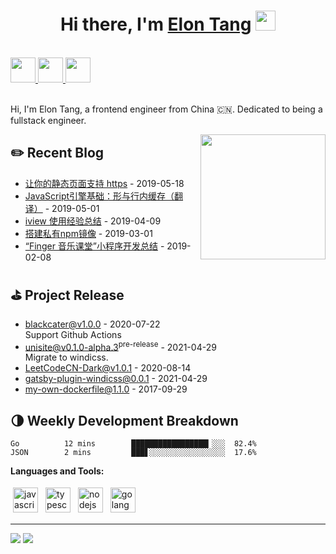 <h1 align="center">Hi there, I'm <a href="https://www.blackcater.win/" target="_blank">Elon Tang</a> <img
src="https://github.com/blackcater/blackcater/raw/main/images/Hi.gif" height="32" /></h1>

<br />

<a href="https://www.blackcater.com" alt="blackcater's blog" target="_blank">
  <img src="https://github.com/blackcater/blackcater/raw/main/images/social-blog.svg" height="40" />
</a>
<a href="mailto:i@blackcater.dev">
  <img src="https://github.com/blackcater/blackcater/raw/main/images/social-gmail.svg" height="40" />
</a>
<a href="https://leetcode-cn.com/u/blackcater/">
  <img src="https://github.com/blackcater/blackcater/raw/main/images/social-leetcode.svg" height="40" />
</a>

<br />
<br />

Hi, I'm Elon Tang, a frontend engineer from China 🇨🇳. Dedicated to being a fullstack engineer.

<a href="#"><img align="right" src="https://github.com/blackcater/blackcater/raw/main/images/banner.gif" width="200 " height="200" /></a>

## ✏️ Recent Blog

- <a href='http://www.blackcater.win/2019/05-18/let-your-static-page-support-https' target='_blank'>让你的静态页面支持 https</a> - 2019-05-18
- <a href='http://www.blackcater.win/2019/01-01/javascript-engine-shapes-ics' target='_blank'>JavaScript引擎基础：形与行内缓存（翻译）</a> - 2019-05-01
- <a href='http://www.blackcater.win/2019/04-09/iview-usage-experience' target='_blank'>iview 使用经验总结</a> - 2019-04-09
- <a href='http://www.blackcater.win/2019/03-01/deploy-your-own-npm-registry' target='_blank'>搭建私有npm镜像</a> - 2019-03-01
- <a href='http://www.blackcater.win/2019/02-08/mini-program-usage-experience-for-finger' target='_blank'>“Finger 音乐课堂”小程序开发总结</a> - 2019-02-08

<!-- blog_plugin_start -->

<!-- blog_plugin_end -->

<!-- github_plugin_start -->

## ⛳️ Project Release

- <a href='https://github.com/blackcater/blackcater/releases/tag/v1.0.0' target='_blank'>blackcater@v1.0.0</a> - 2020-07-22
  <br/> Support Github Actions
- <a href='https://github.com/blackcater-labs/unisite/releases/tag/v0.1.0-alpha.3' target='_blank'>unisite@v0.1.0-alpha.3<sup>pre-release</sup></a> - 2021-04-29
  <br/> Migrate to windicss.
- <a href='https://github.com/blackcater/LeetCodeCN-Dark/releases/tag/v1.0.1' target='_blank'>LeetCodeCN-Dark@v1.0.1</a> - 2020-08-14
- <a href='https://github.com/blackcater/gatsby-plugin-windicss/releases/tag/0.0.1' target='_blank'>gatsby-plugin-windicss@0.0.1</a> - 2021-04-29
- <a href='https://github.com/blackcater/my-own-dockerfile/releases/tag/1.1.0' target='_blank'>my-own-dockerfile@1.1.0</a> - 2017-09-29

<!-- github_plugin_end -->

<!-- wakatime_plugin_start -->

## 🌗 Weekly Development Breakdown

```text
Go          12 mins        █████████████████▎░░░  82.4%
JSON        2 mins         ███▋░░░░░░░░░░░░░░░░░  17.6%
```

<!-- wakatime_plugin_end -->

**Languages and Tools:**

<p>
<img src="https://github.com/blackcater/blackcater/raw/main/images/logo-javascript.svg" height="40" style="vertical-align:down; margin:4px" alt="javascript">
<img src="https://github.com/blackcater/blackcater/raw/main/images/logo-typescript.svg" height="40" style="vertical-align:down; margin:4px" alt="typescript">
<img src="https://github.com/blackcater/blackcater/raw/main/images/logo-nodejs.svg" height="40" style="vertical-align:down; margin:4px" alt="nodejs">
<img src="https://github.com/blackcater/blackcater/raw/main/images/logo-golang.svg" height="40" style="vertical-align:down; margin:4px" alt="golang">
</p>

<!-- badge_plugin_start -->

---

<a href="https://github.com/blackcater" alt="https://github.com/blackcater"><img src="https://img.shields.io/static/v1?style=for-the-badge&label=CREATED%20BY&message=blackcater&color=000000"></a>
<a href="https://github.com/blackcater/blackcater/blob/main/LICENSE" alt="https://github.com/blackcater/blackcater/blob/main/LICENSE"><img src="https://img.shields.io/static/v1?style=for-the-badge&label=LICENSE&message=MIT&color=000000"></a>

<!-- badge_plugin_end -->
